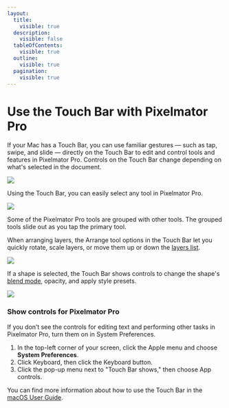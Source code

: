 ```yaml
---
layout:
  title:
    visible: true
  description:
    visible: false
  tableOfContents:
    visible: true
  outline:
    visible: true
  pagination:
    visible: true
---
```


# Use the Touch Bar with Pixelmator Pro

If your Mac has a Touch Bar, you can use familiar gestures — such as tap, swipe, and slide — directly on the Touch Bar to edit and control tools and features in Pixelmator Pro. Controls on the Touch Bar change depending on what's selected in the document.

![](https://help.pixelmator.com/pixelmator-pro/3.5/assets/English/1596031155000.png)

Using the Touch Bar, you can easily select any tool in Pixelmator Pro.

![](https://help.pixelmator.com/pixelmator-pro/3.5/assets/English/1588145551000.jpeg)

Some of the Pixelmator Pro tools are grouped with other tools. The grouped tools slide out as you tap the primary tool.

When arranging layers, the Arrange tool options in the Touch Bar let you quickly rotate, scale layers, or move them up or down the [layers list](../working-with-layers/).

![](https://help.pixelmator.com/pixelmator-pro/3.5/assets/English/1596031123000.png)

If a shape is selected, the Touch Bar shows controls to change the shape's [blend mode](../customize-layers-using-styles/change-the-blend-mode-of-a-layer.md), opacity, and apply style presets.

![](https://help.pixelmator.com/pixelmator-pro/3.5/assets/English/1596031533000.png)

### Show controls for Pixelmator Pro

If you don’t see the controls for editing text and performing other tasks in Pixelmator Pro, turn them on in System Preferences.

1. In the top-left corner of your screen, click the Apple menu and choose **System Preferences**.
2. Click Keyboard, then click the Keyboard button.
3. Click the pop-up menu next to "Touch Bar shows," then choose App controls.

You can find more information about how to use the Touch Bar in the [macOS User Guide](https://support.apple.com/guide/mac-help/welcome/mac).
